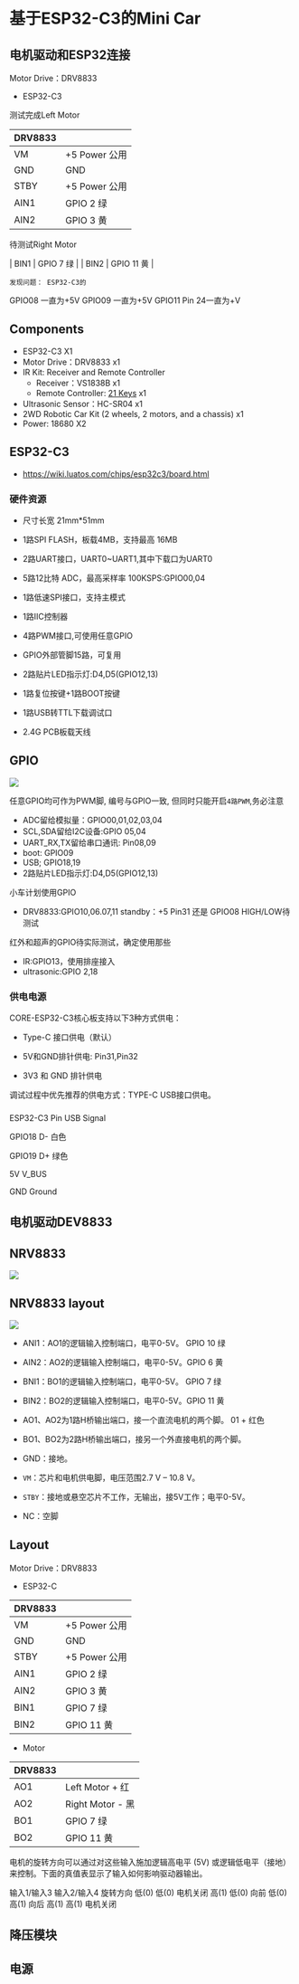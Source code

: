 # 基于ESP32-C3的Mini Car

## 电机驱动和ESP32连接

Motor Drive：DRV8833

* ESP32-C3

测试完成Left Motor

| DRV8833      |                |
|--------------|----------------|
| VM           |  +5 Power  公用|
| GND          | GND            | 
| STBY         |  +5 Power  公用|
| AIN1         |  GPIO 2 绿    |
| AIN2         |   GPIO 3 黄    |

待测试Right Motor

| BIN1         |   GPIO 7  绿   |
| BIN2         |   GPIO 11 黄  |

`发现问题： ESP32-C3的`

GPIO08  一直为+5V
GPIO09  一直为+5V
GPIO11 Pin 24一直为+V

## ​Components

* ESP32-C3 X1
* Motor Drive：DRV8833 x1
* IR Kit: Receiver and Remote Controller 
  * Receiver：VS1838B x1
  * Remote Controller: [21 Keys](https://hobbycomponents.com/wired-wireless/464-low-profile-21-button-infrared-ir-remote)  x1
* Ultrasonic Sensor：HC-SR04 x1   
* 2WD Robotic Car Kit (2 wheels, 2 motors, and a chassis) x1 
* Power: 18680 X2


## ESP32-C3

* https://wiki.luatos.com/chips/esp32c3/board.html

### 硬件资源

* 尺寸长宽 21mm*51mm

* 1路SPI FLASH，板载4MB，支持最高 16MB

* 2路UART接口，UART0~UART1,其中下载口为UART0

* 5路12比特 ADC，最高采样率 100KSPS:GPIO00,04

* 1路低速SPI接口，支持主模式

* 1路IIC控制器

* 4路PWM接口,可使用任意GPIO

* GPIO外部管脚15路，可复用

* 2路贴片LED指示灯:D4,D5(GPIO12,13)

* 1路复位按键+1路BOOT按键

* 1路USB转TTL下载调试口

* 2.4G PCB板载天线

## GPIO
![](img/esp32-c3.jpg)

任意GPIO均可作为PWM脚, 编号与GPIO一致, 但同时只能开启`4路PWM`,务必注意

* ADC留给模拟量：GPIO00,01,02,03,04
* SCL,SDA留给I2C设备:GPIO 05,04
* UART_RX,TX留给串口通讯: Pin08,09
* boot: GPIO09
* USB; GPIO18,19
* 2路贴片LED指示灯:D4,D5(GPIO12,13)

小车计划使用GPIO
* DRV8833:GPIO10,06.07,11  standby：+5 Pin31 还是 GPIO08 HIGH/LOW待测试

红外和超声的GPIO待实际测试，确定使用那些
* IR:GPIO13，使用排座接入 
* ultrasonic:GPIO 2,18


### 供电电源

CORE-ESP32-C3核心板支持以下3种方式供电：

* Type-C 接口供电（默认）

* 5V和GND排针供电: Pin31,Pin32

* 3V3 和 GND 排针供电

调试过程中优先推荐的供电方式：TYPE-C USB接口供电。

### 
ESP32-C3 Pin USB Signal

GPIO18 D-  白色

GPIO19 D+  绿色

5V  V_BUS

GND  Ground

## 电机驱动DEV8833

## NRV8833

![](img/DRV8833_Pinout.jpg)

## NRV8833 layout

![](img/DRV8833-Dual-Driver-Circuit.jpg)

* ANI1：AO1的逻辑输入控制端口，电平0-5V。 GPIO 10 绿 
* AIN2：AO2的逻辑输入控制端口，电平0-5V。GPIO 6  黄
* BNI1：BO1的逻辑输入控制端口，电平0-5V。 GPIO 7  绿
* BIN2：BO2的逻辑输入控制端口，电平0-5V。GPIO 11  黄

* AO1、AO2为1路H桥输出端口，接一个直流电机的两个脚。
  01 +  红色
* BO1、BO2为2路H桥输出端口，接另一个外直接电机的两个脚。
* GND：接地。
* `VM`：芯片和电机供电脚，电压范围2.7 V – 10.8 V。
* `STBY`：接地或悬空芯片不工作，无输出，接5V工作；电平0-5V。
* NC：空脚
                        
## Layout

Motor Drive：DRV8833

* ESP32-C

| DRV8833      |                |
|--------------|----------------|
| VM           |  +5 Power  公用|
| GND          | GND            | 
| STBY         |  +5 Power  公用|
| AIN1         |  GPIO 2 绿    |
| AIN2         |   GPIO 3 黄    |
| BIN1         |   GPIO 7  绿   |
| BIN2         |   GPIO 11 黄  |

* Motor

| DRV8833      |                |
|--------------|----------------|
| AO1         | Left Motor + 红 |
| AO2         | Right Motor - 黑 |
| BO1         |   GPIO 7  绿   |
| BO2         |   GPIO 11 黄  |

电机的旋转方向可以通过对这些输入施加逻辑高电平 (5V) 或逻辑低电平（接地）来控制。下面的真值表显示了输入如何影响驱动器输出。

输入1/输入3	输入2/输入4	旋转方向
低(0)	低(0)	电机关闭
高(1)	低(0)	向前
低(0)	高(1)	向后
高(1)	高(1)	电机关闭

## 降压模块


## 电源